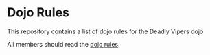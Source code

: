 Dojo Rules
==========

This repository contains a list of dojo rules for the Deadly Vipers dojo

All members should read the [dojo rules](https://github.com/deadlyvipers).
